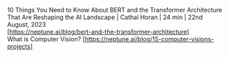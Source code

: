 10 Things You Need to Know About BERT and the Transformer Architecture That Are Reshaping the AI Landscape          |  Cathal Horan   |  24 min    |    22nd August, 2023      
[https://neptune.ai/blog/bert-and-the-transformer-architecture]         
What is Computer Vision? [https://neptune.ai/blog/15-computer-visions-projects]            
